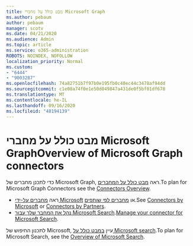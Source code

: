 ```yaml
---
title: מבט כולל על מחברי Microsoft Graph
ms.author: pebaum
author: pebaum
manager: scotv
ms.date: 04/21/2020
ms.audience: Admin
ms.topic: article
ms.service: o365-administration
ROBOTS: NOINDEX, NOFOLLOW
localization_priority: Normal
ms.custom:
- "6444"
- "9003287"
ms.openlocfilehash: 74a82751b7f97b0e195fb0c40ec44c3478af94dd
ms.sourcegitcommit: c1e08a74f0e1e50d049847a431de0f5bf01df678
ms.translationtype: MT
ms.contentlocale: he-IL
ms.lasthandoff: 09/16/2020
ms.locfileid: "48194139"
---
```

# <a name="overview-of-microsoft-graph-connectors"></a><span data-ttu-id="06f16-102">מבט כולל על מחברי Microsoft Graph</span><span class="sxs-lookup"><span data-stu-id="06f16-102">Overview of Microsoft Graph connectors</span></span>

<span data-ttu-id="06f16-103">כדי לתכנן מחברים של Microsoft Graph, ראה  [מבט כולל על המחברים](https://docs.microsoft.com/microsoftsearch/connectors-overview).</span><span class="sxs-lookup"><span data-stu-id="06f16-103">To plan for Microsoft Graph Connectors see the  [Connectors Overview](https://docs.microsoft.com/microsoftsearch/connectors-overview).</span></span>

- <span data-ttu-id="06f16-104">ראה [מחברים על-ידי Microsoft](https://docs.microsoft.com/microsoftsearch/connectors-gallery#Microsoft) או  [מחברים לפי שותפים](https://docs.microsoft.com/microsoftsearch/connectors-gallery#Partners).</span><span class="sxs-lookup"><span data-stu-id="06f16-104">See [Connectors by Microsoft](https://docs.microsoft.com/microsoftsearch/connectors-gallery#Microsoft) or  [Connectors by Partners](https://docs.microsoft.com/microsoftsearch/connectors-gallery#Partners).</span></span>
- <span data-ttu-id="06f16-105">[נהל את המחבר שלך עבור Microsoft Search](https://docs.microsoft.com/microsoftsearch/manage-connector).</span><span class="sxs-lookup"><span data-stu-id="06f16-105">[Manage your connector for Microsoft Search](https://docs.microsoft.com/microsoftsearch/manage-connector).</span></span>

<span data-ttu-id="06f16-106">לתכנון החיפוש של Microsoft, עיין  [במבט כולל על Microsoft search](https://docs.microsoft.com/microsoftsearch/overview-microsoft-search).</span><span class="sxs-lookup"><span data-stu-id="06f16-106">To plan for Microsoft Search, see the  [Overview of Microsoft Search](https://docs.microsoft.com/microsoftsearch/overview-microsoft-search).</span></span>
